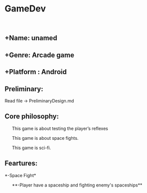 <h1> GameDev </h1>
<br>
<h2> +Name: unamed </h2>
<h2> +Genre: Arcade game</h2>
<h2> +Platform : Android </h2>
<h2> Preliminary:</h2> Read file -> PreliminaryDesign.md 
<h2> Core philosophy:</h2>
<ul> This game is about testing the player’s reflexes </ul>
<ul> This game is about space fights. </ul>
<ul> This game is sci-fi. </ul>
<h2> Feartures: </h2>
*-Space Fight* 
<ul> **-Player have a spaceship and fighting enemy's spaceships** <ul>
